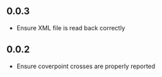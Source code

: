 
## 0.0.3
- Ensure XML file is read back correctly

## 0.0.2
- Ensure coverpoint crosses are properly reported
